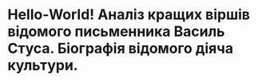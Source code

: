 # Hello-World! Аналіз кращих віршів відомого письменника Василь Стуса. Біографія відомого діяча культури.
